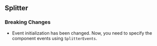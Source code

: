 ## Splitter

### Breaking Changes

- Event initialization has been changed. Now, you need to specify the component events using `SplitterEvents`.
